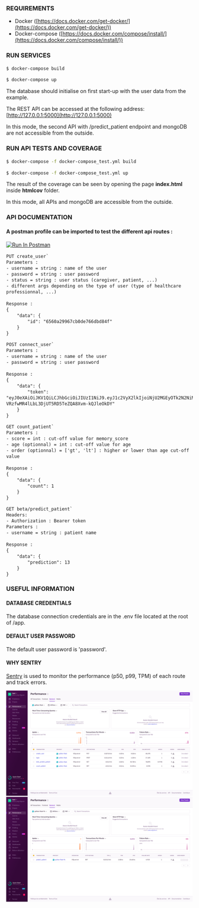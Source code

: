 ### REQUIREMENTS

- Docker ([https://docs.docker.com/get-docker/](https://docs.docker.com/get-docker/))
- Docker-compose ([https://docs.docker.com/compose/install/](https://docs.docker.com/compose/install/))

### RUN SERVICES

```bash
$ docker-compose build
```
```bash
$ docker-compose up
```

The database should initialise on first start-up with the user data from the example.  

The REST API can be accessed at the following address: [http://127.0.0.1:5000](http://127.0.0.1:5000)

In this mode, the second API with /predict_patient endpoint and mongoDB are not accessible from the outside.

### RUN API TESTS AND COVERAGE

```bash
$ docker-compose -f docker-compose_test.yml build
```
```bash
$ docker-compose -f docker-compose_test.yml up
```

The result of the coverage can be seen by opening the page **index.html** inside **htmlcov** folder.

In this mode, all APIs and mongoDB are accessible from the outside.

### API DOCUMENTATION

#### A postman profile can be imported to test the different api routes :  
[<img src="https://run.pstmn.io/button.svg" alt="Run In Postman" style="width: 128px; height: 32px;">](https://god.gw.postman.com/run-collection/6934098-90e32d52-50a3-4b67-9028-b5f916ff0ef0?action=collection%2Ffork&source=rip_markdown&collection-url=entityId%3D6934098-90e32d52-50a3-4b67-9028-b5f916ff0ef0%26entityType%3Dcollection%26workspaceId%3D1efa240f-516b-4c55-a005-3e9f1c8dd9ca)

```
PUT create_user`
Parameters :
- username = string : name of the user
- password = string : user password
- status = string : user status (caregiver, patient, ...)
- different args depending on the type of user (type of healthcare professionnal, ...)

Response : 
{
    "data": {
        "id": "6560a29967cb0de766dbd84f"
    }
}
```

```
POST connect_user`
Parameters :
- username = string : name of the user
- password = string : user password

Response : 
{
    "data": {
        "token": "eyJ0eXAiOiJKV1QiLCJhbGciOiJIUzI1NiJ9.eyJ1c2VyX2lkIjoiNjU2MGEyOTk2N2NiMGRlNzY2ZGJkODRmIiwiaWF0IjoxNzAwODMxOTk1LCJleHAiOjE3MDA4MzU1OTV9.PU-VRzfwMR4lLbL3DjUT5RD5TeZQA8Xvm-kQJleOkDY"
    }
}
```

```
GET count_patient`
Parameters :
- score = int : cut-off value for memory_score
- age (optionnal) = int : cut-off value for age
- order (optionnal) = ['gt', 'lt'] : higher or lower than age cut-off value

Response : 
{
    "data": {
        "count": 1
    }
}
```

```
GET beta/predict_patient`
Headers:
- Authorization : Bearer token
Parameters :
- username = string : patient name

Response : 
{
    "data": {
        "prediction": 13
    }
}
```

### USEFUL INFORMATION

#### DATABASE CREDENTIALS
The database connection credentials are in the .env file located at the root of /app.  

#### DEFAULT USER PASSWORD
The default user password is 'password'.

#### WHY SENTRY
[Sentry](https://sentry.io/) is used to monitor the performance (p50, p99, TPM) of each route and track errors.

![Sentry_api](./img/sentry_api.png)
![Sentry_api_test_features](./img/sentry_feature_test.png)